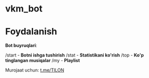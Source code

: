 # vkm_bot

# Foydalanish
__Bot buyruqlari__:

/start - **Botni ishga tushirish**
/stat - **Statistikani ko'rish**
/top - **Ko'p tinglangan musiqalar**
/my - **Playlist**

Murojaat uchun: [t.me/TILON](t.me/TILON)

